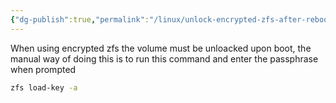 ```yaml
---
{"dg-publish":true,"permalink":"/linux/unlock-encrypted-zfs-after-reboot/","tags":["public","pve","zfs"],"noteIcon":"1","created":"2024-01-25T07:01:34.860+01:00","updated":"2024-01-25T07:03:08.025+01:00"}
---
```


When using encrypted zfs the volume must be unloacked upon boot, the manual way of doing this is to run this command and enter the passphrase when prompted

```bash
zfs load-key -a
```
